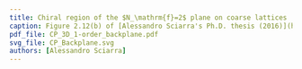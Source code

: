 ```yaml
---
title: Chiral region of the $N_\mathrm{f}=2$ plane on coarse lattices
caption: Figure 2.12(b) of [Alessandro Sciarra's Ph.D. thesis (2016)](https://github.com/AxelKrypton/PhD_Thesis/blob/main/Sciarra_Thesis_digital.pdf).
pdf_file: CP_3D_1-order_backplane.pdf
svg_file: CP_Backplane.svg
authors: [Alessandro Sciarra]
---
```

